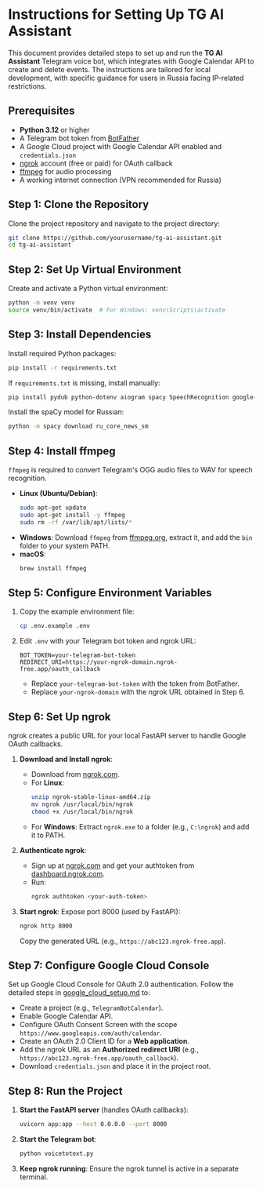 # Instructions for Setting Up TG AI Assistant

This document provides detailed steps to set up and run the **TG AI Assistant** Telegram voice bot, which integrates with Google Calendar API to create and delete events. The instructions are tailored for local development, with specific guidance for users in Russia facing IP-related restrictions.

## Prerequisites

- **Python 3.12** or higher
- A Telegram bot token from [BotFather](https://t.me/BotFather)
- A Google Cloud project with Google Calendar API enabled and `credentials.json`
- [ngrok](https://ngrok.com) account (free or paid) for OAuth callback
- [ffmpeg](https://ffmpeg.org) for audio processing
- A working internet connection (VPN recommended for Russia)

## Step 1: Clone the Repository

Clone the project repository and navigate to the project directory:
```bash
git clone https://github.com/yourusername/tg-ai-assistant.git
cd tg-ai-assistant
```

## Step 2: Set Up Virtual Environment

Create and activate a Python virtual environment:
```bash
python -m venv venv
source venv/bin/activate  # For Windows: venv\Scripts\activate
```

## Step 3: Install Dependencies

Install required Python packages:
```bash
pip install -r requirements.txt
```
If `requirements.txt` is missing, install manually:
```bash
pip install pydub python-dotenv aiogram spacy SpeechRecognition google-api-python-client google-auth-oauthlib google-auth fastapi uvicorn
```

Install the spaCy model for Russian:
```bash
python -m spacy download ru_core_news_sm
```

## Step 4: Install ffmpeg

`ffmpeg` is required to convert Telegram's OGG audio files to WAV for speech recognition.

- **Linux (Ubuntu/Debian)**:
  ```bash
  sudo apt-get update
  sudo apt-get install -y ffmpeg
  sudo rm -rf /var/lib/apt/lists/*
  ```
- **Windows**:
  Download `ffmpeg` from [ffmpeg.org](https://ffmpeg.org/download.html), extract it, and add the `bin` folder to your system PATH.
- **macOS**:
  ```bash
  brew install ffmpeg
  ```

## Step 5: Configure Environment Variables

1. Copy the example environment file:
   ```bash
   cp .env.example .env
   ```
2. Edit `.env` with your Telegram bot token and ngrok URL:
   ```plaintext
   BOT_TOKEN=your-telegram-bot-token
   REDIRECT_URI=https://your-ngrok-domain.ngrok-free.app/oauth_callback
   ```
   - Replace `your-telegram-bot-token` with the token from BotFather.
   - Replace `your-ngrok-domain` with the ngrok URL obtained in Step 6.

## Step 6: Set Up ngrok

ngrok creates a public URL for your local FastAPI server to handle Google OAuth callbacks.

1. **Download and Install ngrok**:
   - Download from [ngrok.com](https://ngrok.com/download).
   - For **Linux**:
     ```bash
     unzip ngrok-stable-linux-amd64.zip
     mv ngrok /usr/local/bin/ngrok
     chmod +x /usr/local/bin/ngrok
     ```
   - For **Windows**:
     Extract `ngrok.exe` to a folder (e.g., `C:\ngrok`) and add it to PATH.

2. **Authenticate ngrok**:
   - Sign up at [ngrok.com](https://ngrok.com) and get your authtoken from [dashboard.ngrok.com](https://dashboard.ngrok.com/get-started/your-authtoken).
   - Run:
     ```bash
     ngrok authtoken <your-auth-token>
     ```

3. **Start ngrok**:
   Expose port 8000 (used by FastAPI):
   ```bash
   ngrok http 8000
   ```
   Copy the generated URL (e.g., `https://abc123.ngrok-free.app`).

## Step 7: Configure Google Cloud Console

Set up Google Cloud Console for OAuth 2.0 authentication. Follow the detailed steps in [google_cloud_setup.md](./google_cloud_setup.md) to:
- Create a project (e.g., `TelegramBotCalendar`).
- Enable Google Calendar API.
- Configure OAuth Consent Screen with the scope `https://www.googleapis.com/auth/calendar`.
- Create an OAuth 2.0 Client ID for a **Web application**.
- Add the ngrok URL as an **Authorized redirect URI** (e.g., `https://abc123.ngrok-free.app/oauth_callback`).
- Download `credentials.json` and place it in the project root.

## Step 8: Run the Project

1. **Start the FastAPI server** (handles OAuth callbacks):
   ```bash
   uvicorn app:app --host 0.0.0.0 --port 8000
   ```

2. **Start the Telegram bot**:
   ```bash
   python voicetotext.py
   ```

3. **Keep ngrok running**:
   Ensure the ngrok tunnel is active in a separate terminal.
